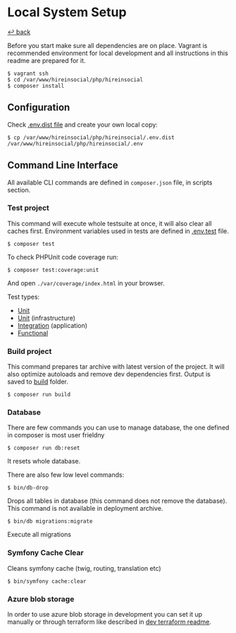# Local System Setup

[↩️ back](/README.md)

Before you start make sure all dependencies are on place. Vagrant is recommended environment for local development and
all instructions in this readme are prepared for it.  

```
$ vagrant ssh
$ cd /var/www/hireinsocial/php/hireinsocial
$ composer install
```

## Configuration

Check [.env.dist file](/php/hireinsocial/.env.dist) and create your own local copy:

```
$ cp /var/www/hireinsocial/php/hireinsocial/.env.dist /var/www/hireinsocial/php/hireinsocial/.env
```
 
## Command Line Interface

All available CLI commands are defined in `composer.json` file, in scripts section.

### Test project

This command will execute whole testsuite at once, it will also clear all caches first.
Environment variables used in tests are defined in [.env.test](.env.test) file.

```
$ composer test
```

To check PHPUnit code coverage run:

```
$ composer test:coverage:unit
```

And open `./var/coverage/index.html` in your browser.

Test types:

* [Unit](tests/HireInSocial/Tests/Application/Unit)
* [Unit](tests/HireInSocial/Tests/Infrastructure/Unit) (infrastructure)
* [Integration](tests/HireInSocial/Tests/Application/Integration) (application)
* [Functional](tests/App/Tests/Functional)


### Build project

This command prepares tar archive with latest version of the project. 
It will also optimize autoloads and remove dev dependencies first.
Output is saved to [build](build) folder.

```
$ composer run build
```

### Database

There are few commands you can use to manage database, the one defined in composer is most user frieldny

```
$ composer run db:reset
```

It resets whole database.

There are also few low level commands:

```
$ bin/db-drop
```

Drops all tables in database (this command does not remove the database).
This command is not available in deployment archive.

```
$ bin/db migrations:migrate
```

Execute all migrations


### Symfony Cache Clear

Cleans symfony cache (twig, routing, translation etc)

```
$ bin/symfony cache:clear
```

### Azure blob storage

In order to use azure blob storage in development you can set it up manually or through terraform
like described in [dev terraform readme](../../terraform/README.md).
